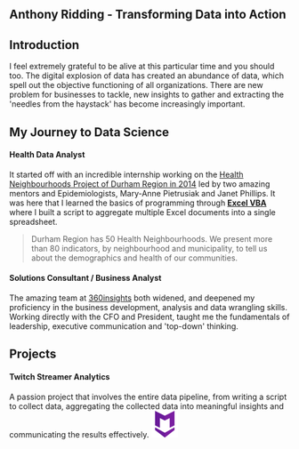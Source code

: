 ## **Anthony Ridding - Transforming Data into Action**


## Introduction
I feel extremely grateful to be alive at this particular time and you should too. The digital explosion of data has created an abundance of data, which spell out the objective functioning of all organizations. There are new problem for businesses to tackle, new insights to gather and extracting the 'needles from the haystack' has become increasingly important.  


## **My Journey to Data Science**

#### **Health Data Analyst**
It started off with an incredible internship working on the [Health Neighbourhoods Project of Durham Region in 2014](https://www.durham.ca/en/health-and-wellness/health-neighbourhoods.aspx) led by two amazing mentors and Epidemiologists, Mary-Anne Pietrusiak and Janet Phillips. It was here that I learned the basics of programming through **[Excel VBA](https://docs.microsoft.com/en-us/office/vba/library-reference/concepts/getting-started-with-vba-in-office)** where I built a script to aggregate multiple Excel documents into a single spreadsheet. 

> Durham Region has 50 Health Neighbourhoods. We present more than 80 indicators, by neighbourhood and municipality, to tell us about the demographics and health of our communities.


#### **Solutions Consultant / Business Analyst**
The amazing team at [360insights](https://360insights.com/) both widened, and deepened my proficiency in the business development, analysis and data wrangling skills. Working directly with the CFO and President, taught me the fundamentals of leadership, executive communication and 'top-down' thinking.


## Projects

#### **Twitch Streamer Analytics**
A passion project that involves the entire data pipeline, from writing a script to collect data, aggregating the collected data into meaningful insights and communicating the results effectively. 
![FamerlyLogo](https://github.com/adam-p/markdown-here/raw/master/src/common/images/icon48.png "FamerlyLogo")
